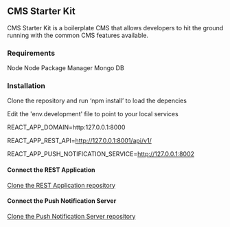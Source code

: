 ## CMS Starter Kit

CMS Starter Kit is a boilerplate CMS that allows developers to hit the ground running with the common CMS features available.

### Requirements

Node
Node Package Manager
Mongo DB

### Installation

Clone the repository and run ‘npm install’ to load the depencies

Edit the 'env.development' file to point to your local services

REACT_APP_DOMAIN=http:127.0.0.1:8000

REACT_APP_REST_API=http://127.0.0.1:8001/api/v1/

REACT_APP_PUSH_NOTIFICATION_SERVICE=http://127.0.0.1:8002

#### Connect the REST Application

[Clone the REST Application repository](https://github.com/e2digitaldesigns/CMS-Starter-Kit-REST-Service)

#### Connect the Push Notification Server

[Clone the Push Notification Server repository](https://github.com/e2digitaldesigns/CMS-Starter-Kit-Push-Notifications)
